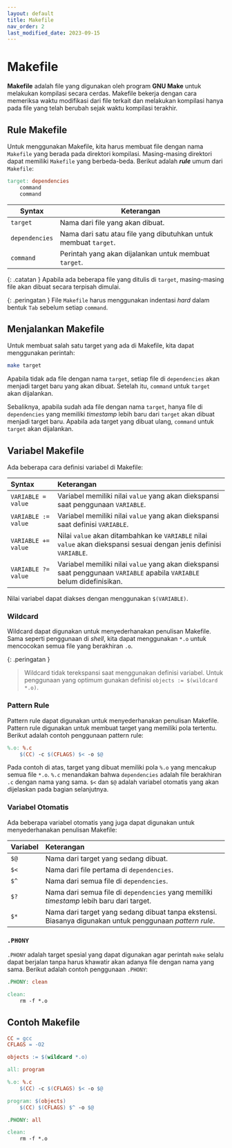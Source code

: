 ```yaml
---
layout: default
title: Makefile
nav_order: 2
last_modified_date: 2023-09-15
---
```

# Makefile

**Makefile** adalah file yang digunakan oleh program **GNU Make** untuk melakukan kompilasi secara cerdas. Makefile bekerja dengan cara memeriksa waktu modifikasi dari file terkait dan melakukan kompilasi hanya pada file yang telah berubah sejak waktu kompilasi terakhir.

## Rule Makefile

Untuk menggunakan Makefile, kita harus membuat file dengan nama `Makefile` yang berada pada direktori kompilasi. Masing-masing direktori dapat memiliki `Makefile` yang berbeda-beda. Berikut adalah ***rule*** umum dari `Makefile`:

```makefile
target: dependencies
    command
    command
```

| Syntax | Keterangan |
| --- | --- |
| `target` | Nama dari file yang akan dibuat. |
| `dependencies` | Nama dari satu atau file yang dibutuhkan untuk membuat `target`. |
| `command` | Perintah yang akan dijalankan untuk membuat `target`. |

{: .catatan }
Apabila ada beberapa file yang ditulis di `target`, masing-masing file akan dibuat secara terpisah dimulai.

{: .peringatan }
File `Makefile` harus menggunakan indentasi *hard* dalam bentuk `Tab` sebelum setiap `command`.

## Menjalankan Makefile

Untuk membuat salah satu target yang ada di Makefile, kita dapat menggunakan perintah:

```bash
make target
```

Apabila tidak ada file dengan nama `target`, setiap file di `dependencies` akan menjadi target baru yang akan dibuat. Setelah itu, `command` untuk `target` akan dijalankan.

Sebaliknya, apabila sudah ada file dengan nama `target`, hanya file di `dependencies` yang memiliki *timestamp* lebih baru dari `target` akan dibuat menjadi target baru. Apabila ada target yang dibuat ulang, `command` untuk `target` akan dijalankan.

## Variabel Makefile

Ada beberapa cara definisi variabel di Makefile:

| Syntax | Keterangan |
| :- | :- |
| `VARIABLE = value` | Variabel memiliki nilai `value` yang akan diekspansi saat penggunaan `VARIABLE`. |
| `VARIABLE := value` | Variabel memiliki nilai `value` yang akan diekspansi saat definisi `VARIABLE`. |
| `VARIABLE += value` | Nilai `value` akan ditambahkan ke `VARIABLE` nilai `value` akan diekspansi sesuai dengan jenis definisi `VARIABLE`. |
| `VARIABLE ?= value` | Variabel memiliki nilai `value` yang akan diekspansi saat penggunaan `VARIABLE` apabila `VARIABLE` belum didefinisikan. |

Nilai variabel dapat diakses dengan menggunakan `$(VARIABLE)`.

### Wildcard

Wildcard dapat digunakan untuk menyederhanakan penulisan Makefile. Sama seperti penggunaan di *shell*, kita dapat menggunakan `*.o` untuk mencocokan semua file yang berakhiran `.o`.

{: .peringatan }
> Wildcard tidak terekspansi saat menggunakan definisi variabel. Untuk penggunaan yang optimum gunakan definisi `objects := $(wildcard *.o)`.

### Pattern Rule

Pattern rule dapat digunakan untuk menyederhanakan penulisan Makefile. Pattern rule digunakan untuk membuat target yang memiliki pola tertentu. Berikut adalah contoh penggunaan pattern rule:

```makefile
%.o: %.c
    $(CC) -c $(CFLAGS) $< -o $@
```

Pada contoh di atas, target yang dibuat memiliki pola `%.o` yang mencakup semua file `*.o`. `%.c` menandakan bahwa `dependencies` adalah file berakhiran `.c` dengan nama yang sama. `$<` dan `$@` adalah variabel otomatis yang akan dijelaskan pada bagian selanjutnya.

### Variabel Otomatis

Ada beberapa variabel otomatis yang juga dapat digunakan untuk menyederhanakan penulisan Makefile:

| Variabel | Keterangan |
| :- | :- |
| `$@` | Nama dari target yang sedang dibuat. |
| `$<` | Nama dari file pertama di `dependencies`. |
| `$^` | Nama dari semua file di `dependencies`. |
| `$?` | Nama dari semua file di `dependencies` yang memiliki *timestamp* lebih baru dari target. |
| `$*` | Nama dari target yang sedang dibuat tanpa ekstensi. Biasanya digunakan untuk penggunaan *pattern rule*. |

### `.PHONY`

`.PHONY` adalah target spesial yang dapat digunakan agar perintah `make` selalu dapat berjalan tanpa harus khawatir akan adanya file dengan nama yang sama. Berikut adalah contoh penggunaan `.PHONY`:

```makefile
.PHONY: clean

clean:
    rm -f *.o
```

## Contoh Makefile

```makefile
CC = gcc
CFLAGS = -O2

objects := $(wildcard *.o)

all: program

%.o: %.c
    $(CC) -c $(CFLAGS) $< -o $@

program: $(objects)
    $(CC) $(CFLAGS) $^ -o $@

.PHONY: all

clean:
    rm -f *.o
```
